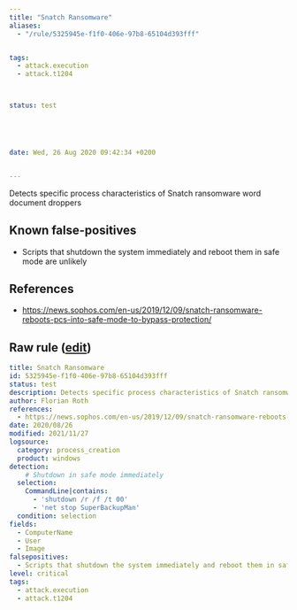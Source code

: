 ```yaml
---
title: "Snatch Ransomware"
aliases:
  - "/rule/5325945e-f1f0-406e-97b8-65104d393fff"


tags:
  - attack.execution
  - attack.t1204



status: test





date: Wed, 26 Aug 2020 09:42:34 +0200


---
```


Detects specific process characteristics of Snatch ransomware word document droppers

<!--more-->


## Known false-positives

* Scripts that shutdown the system immediately and reboot them in safe mode are unlikely



## References

* https://news.sophos.com/en-us/2019/12/09/snatch-ransomware-reboots-pcs-into-safe-mode-to-bypass-protection/


## Raw rule ([edit](https://github.com/SigmaHQ/sigma/edit/master/rules/windows/process_creation/proc_creation_win_crime_snatch_ransomware.yml))
```yaml
title: Snatch Ransomware
id: 5325945e-f1f0-406e-97b8-65104d393fff
status: test
description: Detects specific process characteristics of Snatch ransomware word document droppers
author: Florian Roth
references:
  - https://news.sophos.com/en-us/2019/12/09/snatch-ransomware-reboots-pcs-into-safe-mode-to-bypass-protection/
date: 2020/08/26
modified: 2021/11/27
logsource:
  category: process_creation
  product: windows
detection:
    # Shutdown in safe mode immediately 
  selection:
    CommandLine|contains:
      - 'shutdown /r /f /t 00'
      - 'net stop SuperBackupMan'
  condition: selection
fields:
  - ComputerName
  - User
  - Image
falsepositives:
  - Scripts that shutdown the system immediately and reboot them in safe mode are unlikely
level: critical
tags:
  - attack.execution
  - attack.t1204

```
